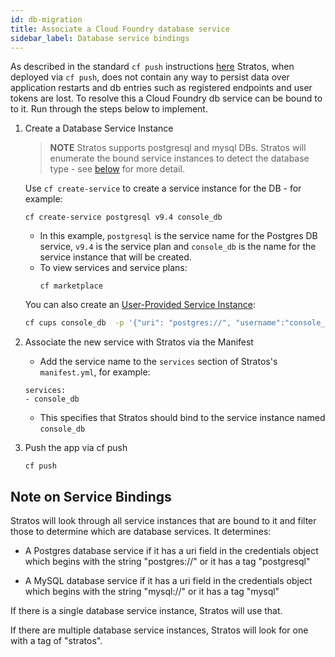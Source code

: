 ```yaml
---
id: db-migration
title: Associate a Cloud Foundry database service
sidebar_label: Database service bindings
---
```


As described in the standard `cf push` instructions [here](cloud-foundry) Stratos, when deployed via `cf push`,
does not contain any way to persist data over application restarts and db entries such as registered endpoints
and user tokens are lost. To resolve this a Cloud Foundry db service can be bound to to it. Run through
the steps below to implement.

1. Create a Database Service Instance

    > **NOTE** Stratos supports postgresql and mysql DBs. Stratos will enumerate the bound service instances to detect the database type - see  [below](#note-on-service-bindings) for more detail.

    Use `cf create-service` to create a service instance for the DB - for example:
    ```
    cf create-service postgresql v9.4 console_db
    ```
    * In this example, `postgresql` is the service name for the Postgres DB service, `v9.4` is the service plan and `console_db` is the name for the service instance that will be created. 
    * To view services and service plans:
      ```
      cf marketplace
      ```

    You can also create an [User-Provided Service Instance](https://docs.cloudfoundry.org/devguide/services/user-provided.html):
    ```bash
    cf cups console_db  -p '{"uri": "postgres://", "username":"console_appuser", "password":"***", "hostname":"192.168.12.34", "port":"5432", "dbname":"console_db" }'
    ```
2. Associate the new service with Stratos via the Manifest

   * Add the service name to the `services` section of Stratos's `manifest.yml`, for example:
    ```
    services:
    - console_db
    ```

    * This specifies that Stratos should bind to the service instance named `console_db`

3. Push the app via cf push
    ```
    cf push
    ```

    
## Note on Service Bindings

Stratos will look through all service instances that are bound to it and filter those to determine which are database services. It determines:

* A Postgres database service if it has a uri field in the credentials object which begins with the string "postgres://" or it has a tag "postgresql"

* A MySQL database service if it has a uri field in the credentials object which begins with the string "mysql://" or it has a tag "mysql"

If there is a single database service instance, Stratos will use that.

If there are multiple database service instances, Stratos will look for one with a tag of "stratos".
